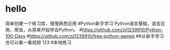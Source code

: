 # hello
简单创建一个练习库，慢慢熟悉应用
#Python新手学习
Python语言基础，语言应用，爬虫，从简单开始学会Python。
#https://github.com/zjj1239910/Python-100-Days
#https://github.com/zjj1239910/free-python-games
##从新手学习也可以看一看视频
123
#本地练习